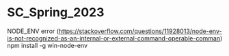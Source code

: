 # SC_Spring_2023
 
NODE_ENV error (https://stackoverflow.com/questions/11928013/node-env-is-not-recognized-as-an-internal-or-external-command-operable-comman)
    npm install -g win-node-env
